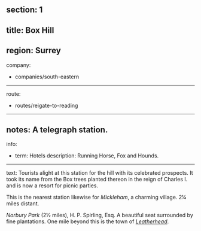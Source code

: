 section: 1
----
title: Box Hill
----
region: Surrey
----
company:
- companies/south-eastern
----
route:
- routes/reigate-to-reading
----
notes: A telegraph station.
----
info:
- term: Hotels
  description: Running Horse, Fox and Hounds.
----
text: Tourists alight at this station for the hill with its celebrated prospects. It took its name from the Box trees planted thereon in the reign of Charles I. and is now a resort for picnic parties.

This is the nearest station likewise for *Mickleham*, a charming village. 2¼ miles distant.

*Norbury Park* (2½ miles), H. P. Spirling, Esq. A beautiful seat surrounded by fine plantations. One mile beyond this is the town of *[Leatherhead](leatherhead)*.
